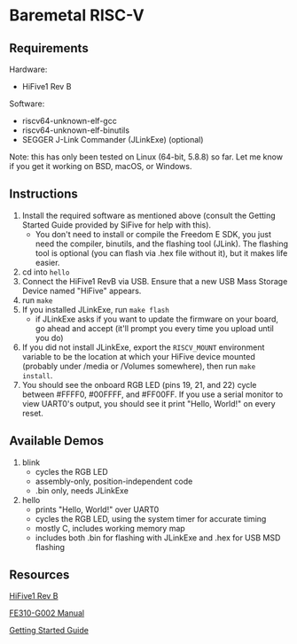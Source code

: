 # Baremetal RISC-V
## Requirements
Hardware:
- HiFive1 Rev B

Software:
- riscv64-unknown-elf-gcc
- riscv64-unknown-elf-binutils
- SEGGER J-Link Commander (JLinkExe) (optional)

Note: this has only been tested on Linux (64-bit, 5.8.8) so far.  Let me know if you get it working on BSD, macOS, or Windows.

## Instructions
1. Install the required software as mentioned above (consult the Getting Started Guide provided by SiFive for help with this).
    - You don't need to install or compile the Freedom E SDK, you just need the compiler, binutils, and the flashing tool (JLink).  The flashing tool is optional (you can flash via .hex file without it), but it makes life easier.
2. cd into `hello`
3. Connect the HiFive1 RevB via USB.  Ensure that a new USB Mass Storage Device named "HiFive" appears.
4. run `make`
5. If you installed JLinkExe, run `make flash`
    - if JLinkExe asks if you want to update the firmware on your board, go ahead and accept (it'll prompt you every time you upload until you do)
6. If you did not install JLinkExe, export the `RISCV_MOUNT` environment variable to be the location at which your HiFive device mounted (probably under /media or /Volumes somewhere), then run `make install`.
4. You should see the onboard RGB LED (pins 19, 21, and 22) cycle between #FFFF0, #00FFFF, and #FF00FF.  If you use a serial monitor to view UART0's output, you should see it print "Hello, World!" on every reset.

## Available Demos
1. blink
    - cycles the RGB LED
    - assembly-only, position-independent code
    - .bin only, needs JLinkExe
2. hello
    - prints "Hello, World!" over UART0
    - cycles the RGB LED, using the system timer for accurate timing
    - mostly C, includes working memory map
    - includes both .bin for flashing with JLinkExe and .hex for USB MSD flashing

## Resources
[HiFive1 Rev B](https://www.sifive.com/boards/hifive1-rev-b)

[FE310-G002 Manual](https://sifive.cdn.prismic.io/sifive%2F9ecbb623-7c7f-4acc-966f-9bb10ecdb62e_fe310-g002.pdf)

[Getting Started Guide](https://sifive.cdn.prismic.io/sifive%2F4f5a7851-1b52-463b-a293-f352036bc809_hifive1b-getting-started-guide_v1.1.pdf)

